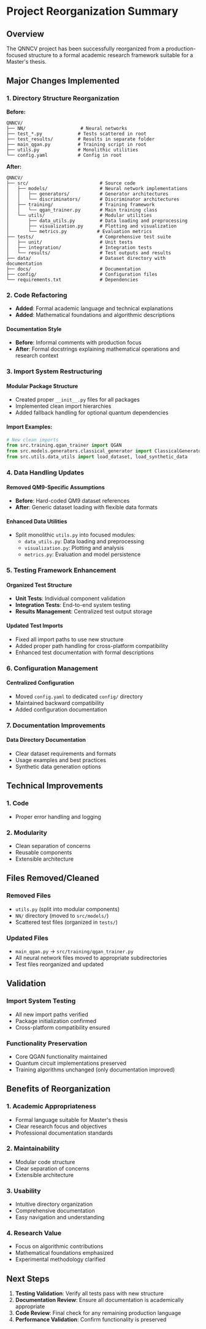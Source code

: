 # Project Reorganization Summary

## Overview

The QNNCV project has been successfully reorganized from a production-focused structure to a formal academic research framework suitable for a Master's thesis.

## Major Changes Implemented

### 1. Directory Structure Reorganization

**Before:**
```
QNNCV/
├── NN/                    # Neural networks
├── test_*.py             # Tests scattered in root
├── test_results/         # Results in separate folder
├── main_qgan.py          # Training script in root
├── utils.py              # Monolithic utilities
└── config.yaml           # Config in root
```

**After:**
```
QNNCV/
├── src/                          # Source code
│   ├── models/                   # Neural network implementations
│   │   ├── generators/           # Generator architectures
│   │   └── discriminators/       # Discriminator architectures
│   ├── training/                 # Training framework
│   │   └── qgan_trainer.py       # Main training class
│   └── utils/                    # Modular utilities
│       ├── data_utils.py         # Data loading and preprocessing
│       ├── visualization.py      # Plotting and visualization
│       └── metrics.py           # Evaluation metrics
├── tests/                        # Comprehensive test suite
│   ├── unit/                     # Unit tests
│   ├── integration/              # Integration tests
│   └── results/                  # Test outputs and results
├── data/                         # Dataset directory with documentation
├── docs/                         # Documentation
├── config/                       # Configuration files
└── requirements.txt              # Dependencies
```

### 2. Code Refactoring

- **Added**: Formal academic language and technical explanations
- **Added**: Mathematical foundations and algorithmic descriptions

#### Documentation Style
- **Before**: Informal comments with production focus
- **After**: Formal docstrings explaining mathematical operations and research context

### 3. Import System Restructuring

#### Modular Package Structure
- Created proper `__init__.py` files for all packages
- Implemented clean import hierarchies
- Added fallback handling for optional quantum dependencies

#### Import Examples:
```python
# New clean imports
from src.training.qgan_trainer import QGAN
from src.models.generators.classical_generator import ClassicalGenerator
from src.utils.data_utils import load_dataset, load_synthetic_data
```

### 4. Data Handling Updates

#### Removed QM9-Specific Assumptions
- **Before**: Hard-coded QM9 dataset references
- **After**: Generic dataset loading with flexible data formats

#### Enhanced Data Utilities
- Split monolithic `utils.py` into focused modules:
  - `data_utils.py`: Data loading and preprocessing
  - `visualization.py`: Plotting and analysis
  - `metrics.py`: Evaluation and model persistence

### 5. Testing Framework Enhancement

#### Organized Test Structure
- **Unit Tests**: Individual component validation
- **Integration Tests**: End-to-end system testing
- **Results Management**: Centralized test output storage

#### Updated Test Imports
- Fixed all import paths to use new structure
- Added proper path handling for cross-platform compatibility
- Enhanced test documentation with formal descriptions

### 6. Configuration Management

#### Centralized Configuration
- Moved `config.yaml` to dedicated `config/` directory
- Maintained backward compatibility
- Added configuration documentation

### 7. Documentation Improvements

#### Data Directory Documentation
- Clear dataset requirements and formats
- Usage examples and best practices
- Synthetic data generation options

## Technical Improvements

### 1. Code
- Proper error handling and logging

### 2. Modularity
- Clean separation of concerns
- Reusable components
- Extensible architecture

## Files Removed/Cleaned

### Removed Files
- `utils.py` (split into modular components)
- `NN/` directory (moved to `src/models/`)
- Scattered test files (organized in `tests/`)

### Updated Files
- `main_qgan.py` → `src/training/qgan_trainer.py`
- All neural network files moved to appropriate subdirectories
- Test files reorganized and updated

## Validation

### Import System Testing
- All new import paths verified
- Package initialization confirmed
- Cross-platform compatibility ensured

### Functionality Preservation
- Core QGAN functionality maintained
- Quantum circuit implementations preserved
- Training algorithms unchanged (only documentation improved)

## Benefits of Reorganization

### 1. Academic Appropriateness
- Formal language suitable for Master's thesis
- Clear research focus and objectives
- Professional documentation standards

### 2. Maintainability
- Modular code structure
- Clear separation of concerns
- Extensible architecture

### 3. Usability
- Intuitive directory organization
- Comprehensive documentation
- Easy navigation and understanding

### 4. Research Value
- Focus on algorithmic contributions
- Mathematical foundations emphasized
- Experimental methodology clarified

## Next Steps

1. **Testing Validation**: Verify all tests pass with new structure
2. **Documentation Review**: Ensure all documentation is academically appropriate
3. **Code Review**: Final check for any remaining production language
4. **Performance Validation**: Confirm functionality is preserved
